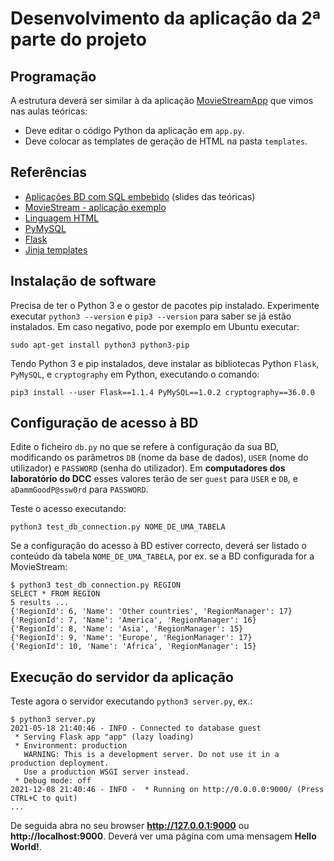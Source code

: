 # Desenvolvimento da aplicação da 2ª parte do projeto


## Programação

A estrutura deverá ser similar à da aplicação [MovieStreamApp](https://moodle.up.pt/mod/resource/view.php?id=77946) que vimos nas aulas teóricas:

- Deve editar o código Python da aplicação em `app.py`. 
- Deve colocar as templates de geração de HTML na pasta `templates`. 


## Referências

- [Aplicações BD com SQL embebido](https://moodle.up.pt/mod/resource/view.php?id=77931) (slides das teóricas)
- [MovieStream - aplicação exemplo](https://moodle.up.pt/mod/resource/view.php?id=77946)
- [Linguagem HTML](https://developer.mozilla.org/en-US/docs/Web/HTML)
- [PyMySQL](https://pymysql.readthedocs.io/en/latest/index.html)
- [Flask](https://flask.palletsprojects.com/en/1.1.x/)
- [Jinja templates](https://jinja.palletsprojects.com/en/2.10.x/templates/)


## Instalação de software

Precisa de ter o Python 3 e o gestor de pacotes pip instalado.
Experimente executar `python3 --version` e `pip3 --version` para saber
se já estão instalados. Em caso negativo, pode por exemplo em Ubuntu
executar:

```
sudo apt-get install python3 python3-pip
```

Tendo Python 3 e pip instalados, deve instalar as bibliotecas Python `Flask`, `PyMySQL`, e `cryptography` em Python, executando o comando:

```
pip3 install --user Flask==1.1.4 PyMySQL==1.0.2 cryptography==36.0.0
``` 

## Configuração de acesso à BD

Edite o ficheiro `db.py` no que se refere à configuração da sua BD, modificando os parâmetros `DB` (nome da base de dados), `USER` (nome do utilizador) e `PASSWORD` (senha do utilizador).
Em __computadores dos laboratório do DCC__ esses valores terão de ser `guest` para `USER` e `DB`, e `aDammGoodP@ssw0rd` para `PASSWORD`.

Teste o acesso executando:

```
python3 test_db_connection.py NOME_DE_UMA_TABELA
```

Se a configuração do acesso à BD estiver correcto, deverá ser listado o conteúdo da tabela `NOME_DE_UMA_TABELA`, por ex. se a BD configurada for a MovieStream:

```
$ python3 test_db_connection.py REGION
SELECT * FROM REGION
5 results ...
{'RegionId': 6, 'Name': 'Other countries', 'RegionManager': 17}
{'RegionId': 7, 'Name': 'America', 'RegionManager': 16}
{'RegionId': 8, 'Name': 'Asia', 'RegionManager': 15}
{'RegionId': 9, 'Name': 'Europe', 'RegionManager': 17}
{'RegionId': 10, 'Name': 'Africa', 'RegionManager': 15}
```

## Execução do servidor da aplicação

Teste agora o servidor executando `python3 server.py`, ex.:

```
$ python3 server.py
2021-05-18 21:40:46 - INFO - Connected to database guest
 * Serving Flask app "app" (lazy loading)
 * Environment: production
   WARNING: This is a development server. Do not use it in a production deployment.
   Use a production WSGI server instead.
 * Debug mode: off
2021-12-08 21:40:46 - INFO -  * Running on http://0.0.0.0:9000/ (Press CTRL+C to quit)
...
```

De seguida abra no seu browser __http://127.0.0.1:9000__ ou __http://localhost:9000__. Deverá ver uma página com uma mensagem __Hello World!__.





